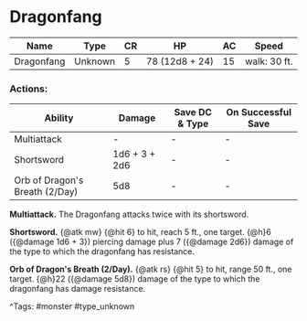 # Dragonfang

| Name | Type | CR | HP | AC | Speed |
|------|------|----|----|----|-------|
| Dragonfang | Unknown | 5 | 78 (12d8 + 24) | 15 | walk: 30 ft. |

### Actions:

| Ability | Damage | Save DC & Type | On Successful Save |
|---------|--------|----------------|--------------------|
| Multiattack | - | - | - |
| Shortsword | 1d6 + 3 + 2d6 | - | - |
| Orb of Dragon's Breath (2/Day) | 5d8 | - | - |


**Multiattack.** The Dragonfang attacks twice with its shortsword.

**Shortsword.** {@atk mw} {@hit 6} to hit, reach 5 ft., one target. {@h}6 ({@damage 1d6 + 3}) piercing damage plus 7 ({@damage 2d6}) damage of the type to which the dragonfang has resistance.

**Orb of Dragon's Breath (2/Day).** {@atk rs} {@hit 5} to hit, range 50 ft., one target. {@h}22 ({@damage 5d8}) damage of the type to which the dragonfang has damage resistance.

^Tags: #monster #type_unknown